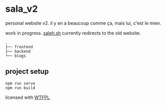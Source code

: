 # sala_v2

personal website v2. il y en a beaucoup comme ça, mais lui, c'est le mien.

work in progress. [saleh.sh](https://saleh.sh) currently redirects to the old website.

    .
    ├── frontend
    ├── backend
    └── blogs

## project setup
```
npm run serve
npm run build
```


licensed with [WTFPL](http://www.wtfpl.net).
